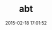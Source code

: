 ---
layout: post
title:  "abt"
repo:   "iron-io/abt"
date:   2015-02-18 17:01:52
gemurl: https://github.com/iron-io/abt
---